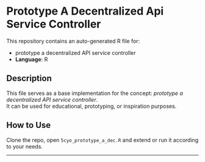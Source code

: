 # Prototype A Decentralized Api Service Controller

This repository contains an auto-generated R file for:

- prototype a decentralized API service controller
- **Language**: R

## Description

This file serves as a base implementation for the concept: *prototype a decentralized API service controller*.  
It can be used for educational, prototyping, or inspiration purposes.

## How to Use

Clone the repo, open `5cyo_prototype_a_dec.R` and extend or run it according to your needs.

---


